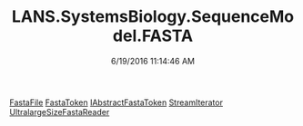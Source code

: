 ﻿---
title: LANS.SystemsBiology.SequenceModel.FASTA
date: 6/19/2016 11:14:46 AM
---

[FastaFile](T-LANS.SystemsBiology.SequenceModel.FASTA.FastaFile.html)
[FastaToken](T-LANS.SystemsBiology.SequenceModel.FASTA.FastaToken.html)
[IAbstractFastaToken](T-LANS.SystemsBiology.SequenceModel.FASTA.IAbstractFastaToken.html)
[StreamIterator](T-LANS.SystemsBiology.SequenceModel.FASTA.StreamIterator.html)
[UltralargeSizeFastaReader](T-LANS.SystemsBiology.SequenceModel.FASTA.UltralargeSizeFastaReader.html)
